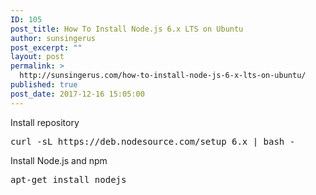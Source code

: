 ```yaml
---
ID: 105
post_title: How To Install Node.js 6.x LTS on Ubuntu
author: sunsingerus
post_excerpt: ""
layout: post
permalink: >
  http://sunsingerus.com/how-to-install-node-js-6-x-lts-on-ubuntu/
published: true
post_date: 2017-12-16 15:05:00
---
```

Install repository
<pre>
curl -sL https://deb.nodesource.com/setup_6.x | bash -
</pre>

Install Node.js and npm
<pre>
apt-get install nodejs
</pre>